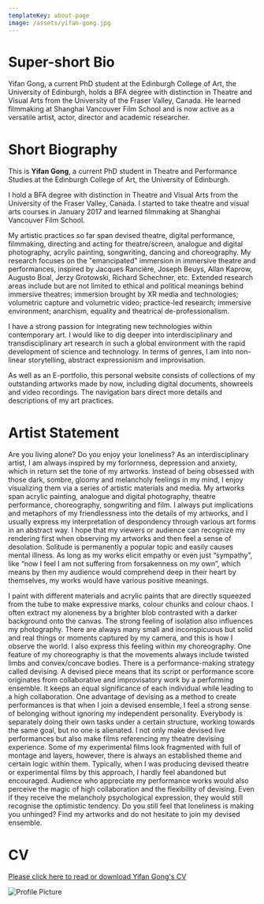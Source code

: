 ```yaml
---
templateKey: about-page
image: /assets/yifan-gong.jpg
---
```

# Super-short Bio

Yifan Gong, a current PhD student at the Edinburgh College of Art, the University of Edinburgh, holds a BFA degree with distinction in Theatre and Visual Arts from the University of the Fraser Valley, Canada. He learned filmmaking at Shanghai Vancouver Film School and is now active as a versatile artist, actor, director and academic researcher.

<div class="lines-1"></div>

# Short Biography

<div class="lines-1"></div>

<!--StartFragment-->

This is **Yifan Gong**, a current PhD student in Theatre and Performance Studies at the Edinburgh College of Art, the University of Edinburgh.

I hold a BFA degree with distinction in Theatre and Visual Arts from the University of the Fraser Valley, Canada. I started to take theatre and visual arts courses in January 2017 and learned filmmaking at Shanghai Vancouver Film School. 

My artistic practices so far span devised theatre, digital performance, filmmaking, directing and acting for theatre/screen,  analogue and digital photography, acrylic painting, songwriting, dancing and choreography. My research focuses on the "emancipated" immersion in immersive theatre and performances, inspired by Jacques Rancière, Joseph Beuys, Allan Kaprow, Augusto Boal, Jerzy Grotowski, Richard Schechner, etc. Extended research areas include but are not limited to ethical and political meanings behind immersive theatres; immersion brought by XR media and technologies; volumetric capture and volumetric video; practice-led research; immersive environment; anarchism, equality and theatrical de-professionalism.  

I have a strong passion for integrating new technologies within contemporary art. I would like to dig deeper into interdisciplinary and transdisciplinary art research in such a global environment with the rapid development of science and technology. In terms of genres, I am into non-linear storytelling, abstract expressionism and improvisation. 

As well as an E-portfolio, this personal website consists of collections of my outstanding artworks made by now, including digital documents, showreels and video recordings. The navigation bars direct more details and descriptions of my art practices.

<!--EndFragment-->

<div class="lines-1"></div>

# Artist Statement

<div class="lines-1"></div>

<!--StartFragment-->

Are you living alone? Do you enjoy your loneliness? As an interdisciplinary artist, I am always inspired by my forlornness, depression and anxiety, which in return set the tone of my artworks. Instead of being obsessed with those dark, sombre, gloomy and melancholy feelings in my mind, I enjoy visualizing them via a series of artistic materials and media. My artworks span acrylic painting, analogue and digital photography, theatre performance, choreography, songwriting and film. I always put implications and metaphors of my friendlessness into the details of my artworks, and I usually express my interpretation of despondency through various art forms in an abstract way. I hope that my viewers or audience can recognize my rendering first when observing my artworks and then feel a sense of desolation. Solitude is permanently a popular topic and easily causes mental illness. As long as my works elicit empathy or even just “sympathy”, like “now I feel I am not suffering from forsakenness on my own”, which means by then my audience would comprehend deep in their heart by themselves, my works would have various positive meanings. 

I paint with different materials and acrylic paints that are directly squeezed from the tube to make expressive marks, colour chunks and colour chaos. I often extract my aloneness by a brighter blob contrasted with a darker background onto the canvas. The strong feeling of isolation also influences my photography. There are always many small and inconspicuous but solid and real things or moments captured by my camera, and this is how I observe the world. I also express this feeling within my choreography. One feature of my choreography is that the movements always include twisted limbs and convex/concave bodies. There is a performance-making strategy called devising. A devised piece means that its script or performance score originates from collaborative and improvisatory work by a performing ensemble. It keeps an equal significance of each individual while leading to a high collaboration. One advantage of devising as a method to create performances is that when I join a devised ensemble, I feel a strong sense of belonging without ignoring my independent personality. Everybody is separately doing their own tasks under a certain structure, working towards the same goal, but no one is alienated. I not only make devised live performances but also make films referencing my theatre devising experience. Some of my experimental films look fragmented with full of montage and layers, however, there is always an established theme and certain logic within them. Typically, when I was producing devised theatre or experimental films by this approach, I hardly feel abandoned but encouraged. Audience who appreciate my performance works would also perceive the magic of high collaboration and the flexibility of devising. Even if they receive the melancholy psychological expression, they would still recognise the optimistic tendency. Do you still feel that loneliness is making you unhinged? Find my artworks and do not hesitate to join my devised ensemble.

<!--EndFragment-->

<div class="lines-1"></div>

# CV

<div class="lines-1"></div>

[Please click here to read or download Yifan Gong's CV](/assets/yifan-gong-cv.pdf)

<div class="lines-1"></div>

![Profile Picture](/assets/dsc01939.jpg)
